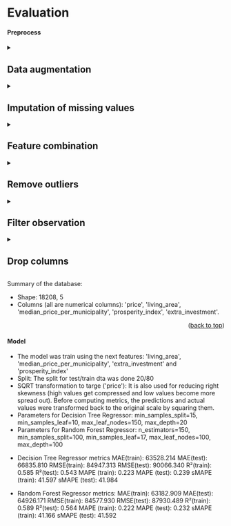 # Evaluation

#### Preprocess
<details>
<summary><h2>Data augmentation</h2></summary>
Using open data from data.gov.be, statbel.fgov.be and www.politie.be some new features were added. 
- **Municipality**: Added using the postal code of each observation. 
- **Prosperity index**: This index represents the relative average income of a municipality compared to the national average. It was taken from fiscal statistics for 2022. 
- **Population density**: The population per square kilometer for each municipality, based on data from January 2024.  
- **Crime rate**: Using crime statistics per municipality for 2023 and total population per municipality, the crime rate was calculated per 1,000 inhabitants.
- **Median price of properties by municipality**: The median price for each municipality was calculated using data from 2023 and the first two trimesters of 2024, with a combined median of houses and apartments.  
</details>

<details>
<summary><h2>Imputation of missing values</h2></summary>
- **Boolean columns**: The next columns already contain or were converted to boolean columns: 'furnished', 'open_fire', 'terrace', 'garden', 'swimming_pool', 'disabled_access', 'lift', 'type_of_property'. The missing values were filled with zero, assuming that the observation does not have the feature when the value is missing. 
- **Garden and terrace area**: The missing values for these columns were for observations that do not have a garden or terrace. These missing values were filled with 0. 
- **State of the building and number of facades**: The missing values in these columns were imputed using the mode of each group (type_of_property, municipality) and the global mode for remaining missing values. 
- **Living area**: The missing values in this column were imputed using the median of each group (type_of_property, municipality) and the global median for remaining missing values. 
- **Median price per municipality**: The observations with missing values were dropped. 
</details>

<details>
<summary><h2>Feature combination</h2></summary>
- The columns 'garden' and 'terrace' were combined into a boolean column called 'exterior_space'. 
- The column 'accessible' was created by combining 'disabled_access' and 'lift'.
- The 'state_of_the_building' and 'fully_equipped_kitchen' columns were combined into a new one called 'extra_investment', where higher values represent less work required. 
</details>

<details>
<summary><h2>Remove outliers</h2></summary>
- Outliers from 'price', 'living_area', 'number_of_facades' were removed using the IQR (Interquartile Range) method. 
- In the column "number_of_rooms", when the value was 0 for a house, it was imputed with the median of each group (type_of_property, postal_code). All observations with more than 7 rooms were deleted.  
</details>

<details>
<summary><h2>Filter observation</h2></summary>
- Only postal codes that appear more than 30 times in the dataset were retained.
</details>

<details>
<summary><h2>Drop columns</h2></summary>
- **'municipality', 'region', and 'province'**: These columns were used to create new features and filter data and are no longer needed. 
- **'subtype_of_property'**: A large part of the observations had the same value for 'subtype_of_property' as for 'type_of_property'.
- **'terrace_area' and 'garden_area'**: Initially, these columns were combined into 'ext_area', but the majority of the observations had zero values.  
- **'surface_area_plot_of_land', 'surface_of_the_land'**: 'surface_of_the_land' repeated the values from 'garden_area', and apartments had no 'surface_area_plot_of_land'.   
- **'population_km', 'crime_rate','postal_code','accessible', 'furnished', 'open_fire', 'swimming_pool'**: These columns had low correlation with the target.
- 'type_of_property' and 'number of rooms' have more correlation with living_area than with price.
</details>

Summary of the database: 
- Shape: 18208, 5
- Columns (all are numerical columns): 'price', 'living_area', 'median_price_per_municipality', 'prosperity_index', 'extra_investment'. 

<p align="right">(<a href="#readme-top">back to top</a>)</p>

#### Model
- The model was train using the next features: 'living_area',	'median_price_per_municipality', 'extra_investment' and 'prosperity_index'
- Split: The split for test/train dta was done 20/80
- SQRT transformation to targe ('price'): It is also used for reducing right skewness (high values get compressed and low values become more spread out). Before computing metrics, the predictions and actual values were transformed back to the original scale by squaring them.
- Parameters for Decision Tree Regressor: min_samples_split=15, min_samples_leaf=10, max_leaf_nodes=150, max_depth=20
- Parameters for Random Forest Regressor: n_estimators=150, min_samples_split=100, min_samples_leaf=17, max_leaf_nodes=100, max_depth=100

* Decision Tree Regressor metrics
MAE(train): 63528.214
MAE(test): 66835.810
RMSE(train): 84947.313
RMSE(test): 90066.340
R²(train): 0.585
R²(test): 0.543
MAPE (train): 0.223
MAPE (test): 0.239
sMAPE (train): 41.597
sMAPE (test): 41.984

* Random Forest Regressor metrics:
MAE(train): 63182.909
MAE(test): 64926.171
RMSE(train): 84577.930
RMSE(test): 87930.489
R²(train): 0.589
R²(test): 0.564
MAPE (train): 0.222
MAPE (test): 0.232
sMAPE (train): 41.166
sMAPE (test): 41.592